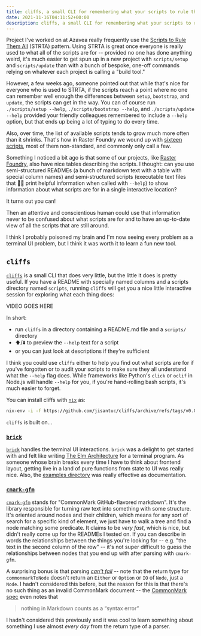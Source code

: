 ```yaml
---
title: cliffs, a small CLI for remembering what your scripts to rule them all are for
date: 2021-11-16T04:11:52+00:00
description: cliffs, a small CLI for remembering what your scripts to rule them all are for
---
```


Project I've worked on at Azavea really frequently use the [Scripts to Rule Them
All] (STRTA) pattern. Using STRTA is great once everyone is really used to what
all of the scripts are for -- provided no one has done anything weird, it's much
easier to get spun up in a new project with `scripts/setup` and `scripts/update`
than with a bunch of bespoke, one-off commands relying on whatever each project
is calling a "build tool."

However, a few weeks ago, someone pointed out that while that's nice for
everyone who is used to STRTA, if the scripts reach a point where no one can
remember well enough the differences between `setup`, `bootstrap`, and `update`,
the scripts can get in the way. You can of course run `./scripts/setup --help`,
`./scripts/bootstrap --help`, and `./scripts/update --help` provided your
friendly colleagues remembered to include a `--help` option, but that ends up
being a lot of typing to do every time.

Also, over time, the list of available scripts tends to grow much more often
than it shrinks. That's how in Raster Foundry we wound up with [sixteen
scripts], most of them non-standard, and commonly only call a few.

Something I noticed a bit ago is that some of our projects, like [Raster
Foundry], also have nice tables describing the scripts. I thought: can you use
semi-structured READMEs (a bunch of markdown text with a table with special
column names) and semi-structured scripts (executable text files that 🤞🏻 print
helpful information when called with `--help`) to show information about what
scripts are for in a single interactive location?

It turns out you can!

Then an attentive and conscientious human could use that information never to be
confused about what scripts are for and to have an up-to-date view of all the
scripts that are still around.

I think I probably poisoned my brain and I'm now seeing every problem as a
terminal UI problem, but I think it was worth it to learn a fun new tool.

## `cliffs`

[`cliffs`] is a small CLI that does very little, but the little it does is
pretty useful. If you have a README with specially named columns and a scripts
directory named `scripts`, running `cliffs` will get you a nice little
interactive session for exploring what each thing does:

<!-- TODO: video embedding not working, try out more plugins while less sleepy -->
VIDEO GOES HERE

In short:

- run `cliffs` in a directory containing a README.md file and a `scripts/`
  directory
- ⬆️/⬇️ to preview the `--help` text for a script
- or you can just look at descriptions if they're sufficient

I think you could use `cliffs` either to help you find out what scripts are for
if you've forgotten or to audit your scripts to make sure they all understand
what the `--help` flag does. While frameworks like Python's `click` or `oclif`
in Node.js will handle `--help` for you, if you're hand-rolling bash scripts,
it's much easier to forget. 

You can install cliffs with [`nix`] as:

```bash
nix-env -i -f https://github.com/jisantuc/cliffs/archive/refs/tags/v0.0.1.zip
```

`cliffs` is built on...

### [`brick`]

[`brick`] handles the terminal UI interactions. `brick` was a delight to get
started with and felt like writing [The Elm Architecture] for a terminal
program. As someone whose brain breaks every time I have to think about frontend
layout, getting live in a land of pure functions from state to UI was really
nice. Also, the [examples directory] was really effective as documentation.

### [`cmark-gfm`]

[`cmark-gfm`] stands for "CommonMark GitHub-flavored markdown". It's the library
responsible for turning raw text into something with some structure. It's
oriented around nodes and their children, which means for any sort of search for
a specific kind of element, we just have to walk a tree and find a node matching
some predicate. It claims to be _very fast_, which is nice, but didn't really
come up for the READMEs I tested on. If you can describe in words the
relationships between the things you're looking for -- e.g. "the text in the
second column of the row" -- it's not super difficult to guess the relationships
between nodes that you end up with after parsing with `cmark-gfm`.

A surprising bonus is that parsing [_can't fail_] -- note that the return type
for `commonmarkToNode` doesn't return an `Either` or `Option` or `IO` of `Node`,
just a `Node`. I hadn't considered this before, but the reason for this is that
there's no such thing as an invalid CommonMark document -- the [CommonMark spec]
even notes that

> nothing in Markdown counts as a “syntax error”

I hadn't considered this previously and it was cool to learn something about
something I use almost _every day_ from the return type of a parser.

[Scripts to Rule Them All]: https://github.blog/2015-06-30-scripts-to-rule-them-all/
[Raster Foundry]: https://github.com/raster-foundry/raster-foundry/#scripts
[sixteen scripts]: https://github.com/raster-foundry/raster-foundry/tree/develop/scripts
[`cliffs`]: https://github.com/jisantuc/cliffs
[`brick`]: https://github.com/jtdaugherty/brick
[The Elm Architecture]: https://guide.elm-lang.org/architecture/
[`cmark-gfm`]: https://hackage.haskell.org/package/cmark-gfm-0.2.2
[_can't fail_]: https://hackage.haskell.org/package/cmark-gfm-0.2.2/docs/CMarkGFM.html#v:commonmarkToNode
[CommonMark spec]: https://spec.commonmark.org/0.30/#why-is-a-spec-needed-
[`nix`]: https://nixos.org/download.html
[examples directory]: https://github.com/jtdaugherty/brick/tree/master/programs